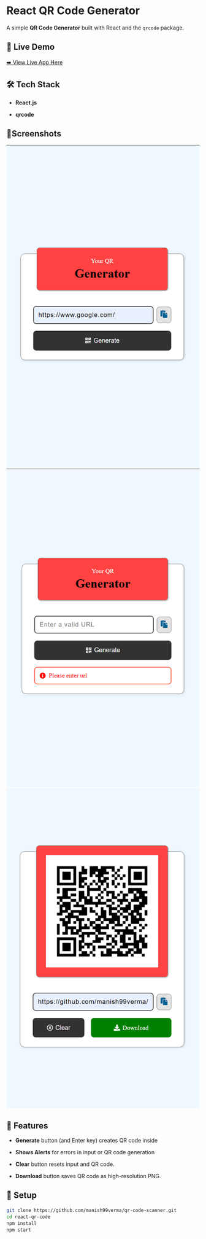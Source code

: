 # React QR Code Generator

A simple **QR Code Generator** built with React and the `qrcode`
package.

## 🚀 Live Demo

[➡️ View Live App Here](https://qr-code-scanner-coral.vercel.app/)

## 🛠️ Tech Stack

- **React.js**

- **qrcode**

## 📱Screenshots

![Screenshot 1](./screenshots/screenshot-1.png)
![Screenshot 2](./screenshots/screenshot-2.png)
![Screenshot 3](./screenshots/screenshot-3.png)

## 📌 Features

- **Generate** button (and Enter key) creates QR code inside

- **Shows Alerts** for errors in input or QR code generation

- **Clear** button resets input and QR code.

- **Download** button saves QR code as high-resolution PNG.

## 📂 Setup

```bash
git clone https://github.com/manish99verma/qr-code-scanner.git
cd react-qr-code
npm install
npm start
```
